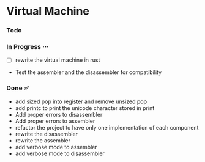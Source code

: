 # Virtual Machine

### Todo


### In Progress ···

- [ ] rewrite the virtual machine in rust  
- Test the assembler and the disassembler for compatibility  

### Done ✅

- add sized pop into register and remove unsized pop  
- add printc to print the unicode character stored in print  
- Add proper errors to disassembler  
- Add proper errors to assembler  
- refactor the project to have only one implementation of each component  
- rewrite the disassembler  
- rewrite the assembler  
- add verbose mode to assembler  
- add verbose mode to disassembler  

